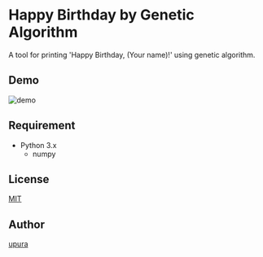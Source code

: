Happy Birthday by Genetic Algorithm
===
A tool for printing 'Happy Birthday, (Your name)!' using genetic algorithm.

## Demo
![demo](https://github.com/upura/happy.birthday.ga/blob/master/demo/demo.gif)

## Requirement
- Python 3.x
    - numpy

## License

[MIT](https://github.com/upura/happy.birthday.ga/blob/master/LICENSE)

## Author

[upura](https://github.com/upura)